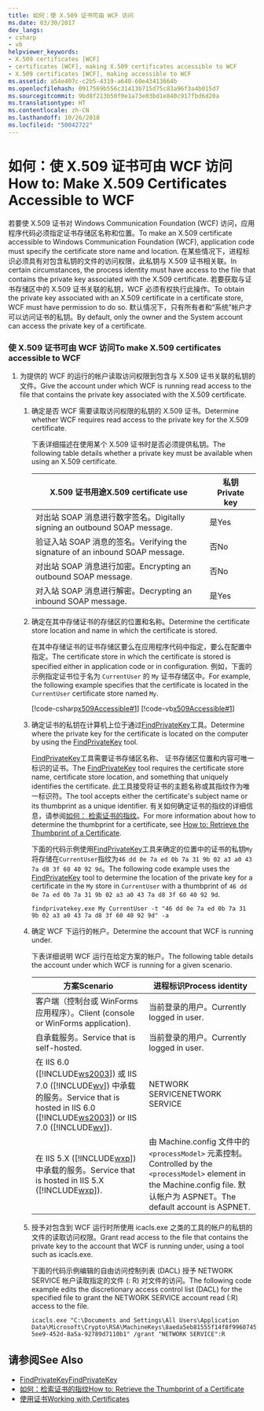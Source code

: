```yaml
---
title: 如何：使 X.509 证书可由 WCF 访问
ms.date: 03/30/2017
dev_langs:
- csharp
- vb
helpviewer_keywords:
- X.509 certificates [WCF]
- certificates [WCF], making X.509 certificates accessible to WCF
- X.509 certificates [WCF], making accessible to WCF
ms.assetid: a54e407c-c2b5-4319-a648-60e43413664b
ms.openlocfilehash: 0917569b556c31413b715d75c83a96f3a4b015d7
ms.sourcegitcommit: 9bd8f213b50f0e1a73e03bd1e840c917fbd6d20a
ms.translationtype: HT
ms.contentlocale: zh-CN
ms.lasthandoff: 10/26/2018
ms.locfileid: "50042722"
---
```

# <a name="how-to-make-x509-certificates-accessible-to-wcf"></a><span data-ttu-id="72de3-102">如何：使 X.509 证书可由 WCF 访问</span><span class="sxs-lookup"><span data-stu-id="72de3-102">How to: Make X.509 Certificates Accessible to WCF</span></span>
<span data-ttu-id="72de3-103">若要使 X.509 证书对 Windows Communication Foundation (WCF) 访问，应用程序代码必须指定证书存储区名称和位置。</span><span class="sxs-lookup"><span data-stu-id="72de3-103">To make an X.509 certificate accessible to Windows Communication Foundation (WCF), application code must specify the certificate store name and location.</span></span> <span data-ttu-id="72de3-104">在某些情况下，进程标识必须具有对包含私钥的文件的访问权限，此私钥与 X.509 证书相关联。</span><span class="sxs-lookup"><span data-stu-id="72de3-104">In certain circumstances, the process identity must have access to the file that contains the private key associated with the X.509 certificate.</span></span> <span data-ttu-id="72de3-105">若要获取与证书存储区中的 X.509 证书关联的私钥，WCF 必须有权执行此操作。</span><span class="sxs-lookup"><span data-stu-id="72de3-105">To obtain the private key associated with an X.509 certificate in a certificate store, WCF must have permission to do so.</span></span> <span data-ttu-id="72de3-106">默认情况下，只有所有者和“系统”帐户才可以访问证书的私钥。</span><span class="sxs-lookup"><span data-stu-id="72de3-106">By default, only the owner and the System account can access the private key of a certificate.</span></span>  
  
### <a name="to-make-x509-certificates-accessible-to-wcf"></a><span data-ttu-id="72de3-107">使 X.509 证书可由 WCF 访问</span><span class="sxs-lookup"><span data-stu-id="72de3-107">To make X.509 certificates accessible to WCF</span></span>  
  
1.  <span data-ttu-id="72de3-108">为提供的 WCF 的运行的帐户读取访问权限到包含与 X.509 证书关联的私钥的文件。</span><span class="sxs-lookup"><span data-stu-id="72de3-108">Give the account under which WCF is running read access to the file that contains the private key associated with the X.509 certificate.</span></span>  
  
    1.  <span data-ttu-id="72de3-109">确定是否 WCF 需要读取访问权限的私钥的 X.509 证书。</span><span class="sxs-lookup"><span data-stu-id="72de3-109">Determine whether WCF requires read access to the private key for the X.509 certificate.</span></span>  
  
         <span data-ttu-id="72de3-110">下表详细描述在使用某个 X.509 证书时是否必须提供私钥。</span><span class="sxs-lookup"><span data-stu-id="72de3-110">The following table details whether a private key must be available when using an X.509 certificate.</span></span>  
  
        |<span data-ttu-id="72de3-111">X.509 证书用途</span><span class="sxs-lookup"><span data-stu-id="72de3-111">X.509 certificate use</span></span>|<span data-ttu-id="72de3-112">私钥</span><span class="sxs-lookup"><span data-stu-id="72de3-112">Private key</span></span>|  
        |---------------------------|-----------------|  
        |<span data-ttu-id="72de3-113">对出站 SOAP 消息进行数字签名。</span><span class="sxs-lookup"><span data-stu-id="72de3-113">Digitally signing an outbound SOAP message.</span></span>|<span data-ttu-id="72de3-114">是</span><span class="sxs-lookup"><span data-stu-id="72de3-114">Yes</span></span>|  
        |<span data-ttu-id="72de3-115">验证入站 SOAP 消息的签名。</span><span class="sxs-lookup"><span data-stu-id="72de3-115">Verifying the signature of an inbound SOAP message.</span></span>|<span data-ttu-id="72de3-116">否</span><span class="sxs-lookup"><span data-stu-id="72de3-116">No</span></span>|  
        |<span data-ttu-id="72de3-117">对出站 SOAP 消息进行加密。</span><span class="sxs-lookup"><span data-stu-id="72de3-117">Encrypting an outbound SOAP message.</span></span>|<span data-ttu-id="72de3-118">否</span><span class="sxs-lookup"><span data-stu-id="72de3-118">No</span></span>|  
        |<span data-ttu-id="72de3-119">对入站 SOAP 消息进行解密。</span><span class="sxs-lookup"><span data-stu-id="72de3-119">Decrypting an inbound SOAP message.</span></span>|<span data-ttu-id="72de3-120">是</span><span class="sxs-lookup"><span data-stu-id="72de3-120">Yes</span></span>|  
  
    2.  <span data-ttu-id="72de3-121">确定在其中存储证书的存储区的位置和名称。</span><span class="sxs-lookup"><span data-stu-id="72de3-121">Determine the certificate store location and name in which the certificate is stored.</span></span>  
  
         <span data-ttu-id="72de3-122">在其中存储证书的证书存储区要么在应用程序代码中指定，要么在配置中指定。</span><span class="sxs-lookup"><span data-stu-id="72de3-122">The certificate store in which the certificate is stored is specified either in application code or in configuration.</span></span> <span data-ttu-id="72de3-123">例如，下面的示例指定证书位于名为 `CurrentUser` 的 `My` 证书存储区中。</span><span class="sxs-lookup"><span data-stu-id="72de3-123">For example, the following example specifies that the certificate is located in the `CurrentUser` certificate store named `My`.</span></span>  
  
         [!code-csharp[x509Accessible#1](../../../../samples/snippets/csharp/VS_Snippets_CFX/x509accessible/cs/source.cs#1)]
         [!code-vb[x509Accessible#1](../../../../samples/snippets/visualbasic/VS_Snippets_CFX/x509accessible/vb/source.vb#1)]  
  
    3.  <span data-ttu-id="72de3-124">确定证书的私钥在计算机上位于通过[FindPrivateKey](../../../../docs/framework/wcf/samples/findprivatekey.md)工具。</span><span class="sxs-lookup"><span data-stu-id="72de3-124">Determine where the private key for the certificate is located on the computer by using the [FindPrivateKey](../../../../docs/framework/wcf/samples/findprivatekey.md) tool.</span></span>  
  
         <span data-ttu-id="72de3-125">[FindPrivateKey](../../../../docs/framework/wcf/samples/findprivatekey.md)工具需要证书存储区名称、 证书存储区位置和内容可唯一标识的证书。</span><span class="sxs-lookup"><span data-stu-id="72de3-125">The [FindPrivateKey](../../../../docs/framework/wcf/samples/findprivatekey.md) tool requires the certificate store name, certificate store location, and something that uniquely identifies the certificate.</span></span> <span data-ttu-id="72de3-126">此工具接受将证书的主题名称或其指纹作为唯一标识符。</span><span class="sxs-lookup"><span data-stu-id="72de3-126">The tool accepts either the certificate's subject name or its thumbprint as a unique identifier.</span></span> <span data-ttu-id="72de3-127">有关如何确定证书的指纹的详细信息，请参阅[如何： 检索证书的指纹](../../../../docs/framework/wcf/feature-details/how-to-retrieve-the-thumbprint-of-a-certificate.md)。</span><span class="sxs-lookup"><span data-stu-id="72de3-127">For more information about how to determine the thumbprint for a certificate, see [How to: Retrieve the Thumbprint of a Certificate](../../../../docs/framework/wcf/feature-details/how-to-retrieve-the-thumbprint-of-a-certificate.md).</span></span>  
  
         <span data-ttu-id="72de3-128">下面的代码示例使用[FindPrivateKey](../../../../docs/framework/wcf/samples/findprivatekey.md)工具来确定的位置中的证书的私钥`My`将存储在`CurrentUser`指纹为`46 dd 0e 7a ed 0b 7a 31 9b 02 a3 a0 43 7a d8 3f 60 40 92 9d`。</span><span class="sxs-lookup"><span data-stu-id="72de3-128">The following code example uses the [FindPrivateKey](../../../../docs/framework/wcf/samples/findprivatekey.md) tool to determine the location of the private key for a certificate in the `My` store in `CurrentUser` with a thumbprint of `46 dd 0e 7a ed 0b 7a 31 9b 02 a3 a0 43 7a d8 3f 60 40 92 9d`.</span></span>  
  
        ```  
        findprivatekey.exe My CurrentUser -t "46 dd 0e 7a ed 0b 7a 31 9b 02 a3 a0 43 7a d8 3f 60 40 92 9d" -a  
        ```  
  
    4.  <span data-ttu-id="72de3-129">确定 WCF 下运行的帐户。</span><span class="sxs-lookup"><span data-stu-id="72de3-129">Determine the account that WCF is running under.</span></span>  
  
         <span data-ttu-id="72de3-130">下表详细说明 WCF 运行在给定方案的帐户。</span><span class="sxs-lookup"><span data-stu-id="72de3-130">The following table details the account under which WCF is running for a given scenario.</span></span>  
  
        |<span data-ttu-id="72de3-131">方案</span><span class="sxs-lookup"><span data-stu-id="72de3-131">Scenario</span></span>|<span data-ttu-id="72de3-132">进程标识</span><span class="sxs-lookup"><span data-stu-id="72de3-132">Process identity</span></span>|  
        |--------------|----------------------|  
        |<span data-ttu-id="72de3-133">客户端（控制台或 WinForms 应用程序）。</span><span class="sxs-lookup"><span data-stu-id="72de3-133">Client (console or WinForms application).</span></span>|<span data-ttu-id="72de3-134">当前登录的用户。</span><span class="sxs-lookup"><span data-stu-id="72de3-134">Currently logged in user.</span></span>|  
        |<span data-ttu-id="72de3-135">自承载服务。</span><span class="sxs-lookup"><span data-stu-id="72de3-135">Service that is self-hosted.</span></span>|<span data-ttu-id="72de3-136">当前登录的用户。</span><span class="sxs-lookup"><span data-stu-id="72de3-136">Currently logged in user.</span></span>|  
        |<span data-ttu-id="72de3-137">在 IIS 6.0 ([!INCLUDE[ws2003](../../../../includes/ws2003-md.md)]) 或 IIS 7.0 ([!INCLUDE[wv](../../../../includes/wv-md.md)]) 中承载的服务。</span><span class="sxs-lookup"><span data-stu-id="72de3-137">Service that is hosted in IIS 6.0 ([!INCLUDE[ws2003](../../../../includes/ws2003-md.md)]) or IIS 7.0 ([!INCLUDE[wv](../../../../includes/wv-md.md)]).</span></span>|<span data-ttu-id="72de3-138">NETWORK SERVICE</span><span class="sxs-lookup"><span data-stu-id="72de3-138">NETWORK SERVICE</span></span>|  
        |<span data-ttu-id="72de3-139">在 IIS 5.X ([!INCLUDE[wxp](../../../../includes/wxp-md.md)]) 中承载的服务。</span><span class="sxs-lookup"><span data-stu-id="72de3-139">Service that is hosted in IIS 5.X ([!INCLUDE[wxp](../../../../includes/wxp-md.md)]).</span></span>|<span data-ttu-id="72de3-140">由 Machine.config 文件中的 `<processModel>` 元素控制。</span><span class="sxs-lookup"><span data-stu-id="72de3-140">Controlled by the `<processModel>` element in the Machine.config file.</span></span> <span data-ttu-id="72de3-141">默认帐户为 ASPNET。</span><span class="sxs-lookup"><span data-stu-id="72de3-141">The default account is ASPNET.</span></span>|  
  
    5.  <span data-ttu-id="72de3-142">授予对包含到 WCF 运行时所使用 icacls.exe 之类的工具的帐户的私钥的文件的读取访问权限。</span><span class="sxs-lookup"><span data-stu-id="72de3-142">Grant read access to the file that contains the private key to the account that WCF is running under, using a tool such as icacls.exe.</span></span>  
  
         <span data-ttu-id="72de3-143">下面的代码示例编辑的自由访问控制列表 (DACL) 授予 NETWORK SERVICE 帐户读取指定的文件 (: R) 对文件的访问。</span><span class="sxs-lookup"><span data-stu-id="72de3-143">The following code example edits the discretionary access control list (DACL) for the specified file to grant the NETWORK SERVICE account read (:R) access to the file.</span></span>  
  
        ```  
        icacls.exe "C:\Documents and Settings\All Users\Application Data\Microsoft\Crypto\RSA\MachineKeys\8aeda5eb81555f14f8f9960745b5a40d_38f7de48-5ee9-452d-8a5a-92789d7110b1" /grant "NETWORK SERVICE":R  
        ```  
  
## <a name="see-also"></a><span data-ttu-id="72de3-144">请参阅</span><span class="sxs-lookup"><span data-stu-id="72de3-144">See Also</span></span>  
- [<span data-ttu-id="72de3-145">FindPrivateKey</span><span class="sxs-lookup"><span data-stu-id="72de3-145">FindPrivateKey</span></span>](../../../../docs/framework/wcf/samples/findprivatekey.md)  
- [<span data-ttu-id="72de3-146">如何：检索证书的指纹</span><span class="sxs-lookup"><span data-stu-id="72de3-146">How to: Retrieve the Thumbprint of a Certificate</span></span>](../../../../docs/framework/wcf/feature-details/how-to-retrieve-the-thumbprint-of-a-certificate.md)  
- [<span data-ttu-id="72de3-147">使用证书</span><span class="sxs-lookup"><span data-stu-id="72de3-147">Working with Certificates</span></span>](../../../../docs/framework/wcf/feature-details/working-with-certificates.md)

